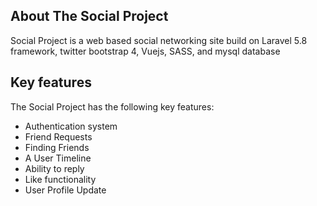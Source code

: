



## About The Social Project

Social Project is a web based social networking site build on Laravel 5.8 framework, twitter bootstrap 4, Vuejs, SASS, and mysql database

## Key features

The Social Project has the following key features:

- Authentication system
- Friend Requests
- Finding Friends
- A User Timeline
- Ability to reply
- Like functionality
- User Profile Update


